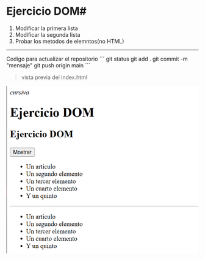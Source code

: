 # Ejercicio DOM#

1. Modificar la primera lista
2. Modificar la segunda lista
3. Probar los metodos de elemntos(no HTML)

-----
Codigo para actualizar el repositorio
´´´
git status
git add .
git commit -m "mensaje"
git push origin main
´´´

> vista previa del index.html

![Index](https://raw.githubusercontent.com/Jesus-rg95/Ejercicio-Document-Objet-Model-DOM-/refs/heads/main/imagen/hnn.png)
